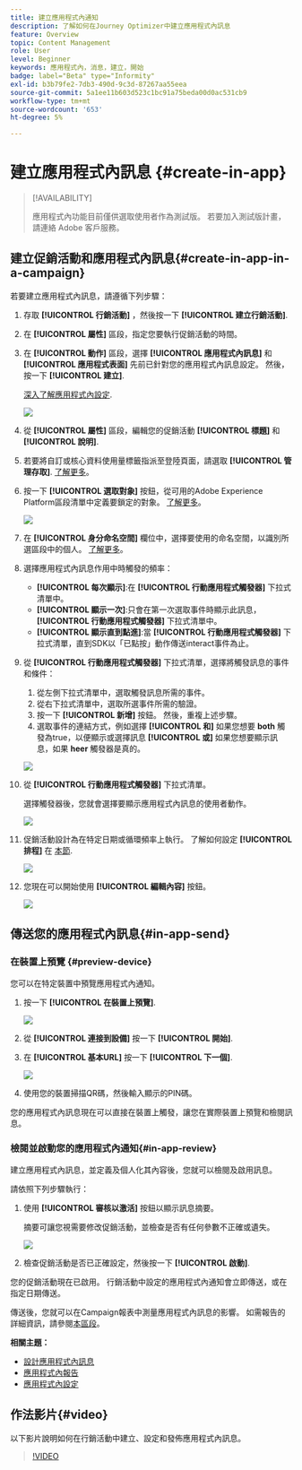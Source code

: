 ```yaml
---
title: 建立應用程式內通知
description: 了解如何在Journey Optimizer中建立應用程式內訊息
feature: Overview
topic: Content Management
role: User
level: Beginner
keywords: 應用程式內，消息，建立，開始
badge: label="Beta" type="Informity"
exl-id: b3b79fe2-7db3-490d-9c3d-87267aa55eea
source-git-commit: 5a1ee11b603d523c1bc91a75beda00d0ac531cb9
workflow-type: tm+mt
source-wordcount: '653'
ht-degree: 5%

---
```


# 建立應用程式內訊息 {#create-in-app}

>[!AVAILABILITY]
>
>應用程式內功能目前僅供選取使用者作為測試版。 若要加入測試版計畫，請連絡 Adobe 客戶服務。

## 建立促銷活動和應用程式內訊息{#create-in-app-in-a-campaign}

若要建立應用程式內訊息，請遵循下列步驟：

1. 存取 **[!UICONTROL 行銷活動]** ，然後按一下 **[!UICONTROL 建立行銷活動]**.

1. 在 **[!UICONTROL 屬性]** 區段，指定您要執行促銷活動的時間。

1. 在 **[!UICONTROL 動作]** 區段，選擇 **[!UICONTROL 應用程式內訊息]** 和 **[!UICONTROL 應用程式表面]** 先前已針對您的應用程式內訊息設定。 然後，按一下 **[!UICONTROL 建立]**.

   [深入了解應用程式內設定](inapp-configuration.md).

   ![](assets/in_app_create_1.png)

1. 從 **[!UICONTROL 屬性]** 區段，編輯您的促銷活動 **[!UICONTROL 標題]** 和 **[!UICONTROL 說明]**.

1. 若要將自訂或核心資料使用量標籤指派至登陸頁面，請選取 **[!UICONTROL 管理存取]**. [了解更多](../administration/object-based-access.md)。

1. 按一下 **[!UICONTROL 選取對象]** 按鈕，從可用的Adobe Experience Platform區段清單中定義要鎖定的對象。 [了解更多](../segment/about-segments.md)。

   ![](assets/in_app_create_2.png)

1. 在 **[!UICONTROL 身分命名空間]** 欄位中，選擇要使用的命名空間，以識別所選區段中的個人。 [了解更多](../event/about-creating.md#select-the-namespace)。

1. 選擇應用程式內訊息作用中時觸發的頻率：

   * **[!UICONTROL 每次顯示]**:在 **[!UICONTROL 行動應用程式觸發器]** 下拉式清單中。
   * **[!UICONTROL 顯示一次]**:只會在第一次選取事件時顯示此訊息， **[!UICONTROL 行動應用程式觸發器]** 下拉式清單中。
   * **[!UICONTROL 顯示直到點進]**:當 **[!UICONTROL 行動應用程式觸發器]** 下拉式清單，直到SDK以「已點按」動作傳送interact事件為止。

1. 從 **[!UICONTROL 行動應用程式觸發器]** 下拉式清單，選擇將觸發訊息的事件和條件：

   1. 從左側下拉式清單中，選取觸發訊息所需的事件。
   1. 從右下拉式清單中，選取所選事件所需的驗證。
   1. 按一下 **[!UICONTROL 新增]** 按鈕。 然後，重複上述步驟。
   1. 選取事件的連結方式，例如選擇 **[!UICONTROL 和]** 如果您想要 **both** 觸發為true，以便顯示或選擇訊息 **[!UICONTROL 或]** 如果您想要顯示訊息，如果 **heer** 觸發器是真的。

   ![](assets/in_app_create_3.png)

1. 從 **[!UICONTROL 行動應用程式觸發器]**
下拉式清單。

   選擇觸發器後，您就會選擇要顯示應用程式內訊息的使用者動作。

   ![](assets/in_app_create_3.png)

1. 促銷活動設計為在特定日期或循環頻率上執行。 了解如何設定 **[!UICONTROL 排程]** 在 [本節](../campaigns/create-campaign.md#schedule).

   ![](assets/in-app-schedule.png)

1. 您現在可以開始使用 **[!UICONTROL 編輯內容]** 按鈕。

   ![](assets/in_app_create_4.png)

## 傳送您的應用程式內訊息{#in-app-send}

### 在裝置上預覽 {#preview-device}

您可以在特定裝置中預覽應用程式內通知。

1. 按一下 **[!UICONTROL 在裝置上預覽]**.

   ![](assets/in_app_create_6.png)

1. 從 **[!UICONTROL 連接到設備]** 按一下 **[!UICONTROL 開始]**.

1. 在 **[!UICONTROL 基本URL]** 按一下 **[!UICONTROL 下一個]**.

   ![](assets/in_app_create_7.png)

1. 使用您的裝置掃描QR碼，然後輸入顯示的PIN碼。

您的應用程式內訊息現在可以直接在裝置上觸發，讓您在實際裝置上預覽和檢閱訊息。

### 檢閱並啟動您的應用程式內通知{#in-app-review}

建立應用程式內訊息，並定義及個人化其內容後，您就可以檢閱及啟用訊息。

請依照下列步驟執行：

1. 使用 **[!UICONTROL 審核以激活]** 按鈕以顯示訊息摘要。

   摘要可讓您視需要修改促銷活動，並檢查是否有任何參數不正確或遺失。

   ![](assets/in_app_create_5.png)

1. 檢查促銷活動是否已正確設定，然後按一下 **[!UICONTROL 啟動]**.

您的促銷活動現在已啟用。 行銷活動中設定的應用程式內通知會立即傳送，或在指定日期傳送。

傳送後，您就可以在Campaign報表中測量應用程式內訊息的影響。 如需報告的詳細資訊，請參閱[本區段](../reports/campaign-global-report.md#inapp-report)。

**相關主題：**

* [設計應用程式內訊息](design-in-app.md)
* [應用程式內報告](../reports/campaign-global-report.md#inapp-report)
* [應用程式內設定](inapp-configuration.md)

## 作法影片{#video}

以下影片說明如何在行銷活動中建立、設定和發佈應用程式內訊息。

>[!VIDEO](https://video.tv.adobe.com/v/3410430?quality=12&learn=on)
